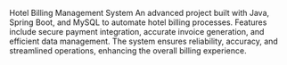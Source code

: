 Hotel Billing Management System
An advanced project built with Java, Spring Boot, and MySQL to automate hotel billing processes. 
Features include secure payment integration, accurate invoice generation, and efficient data management. 
The system ensures reliability, accuracy, and streamlined operations, enhancing the overall billing experience.






